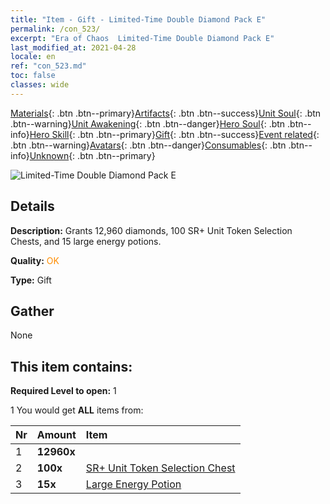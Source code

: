 ```yaml
---
title: "Item - Gift - Limited-Time Double Diamond Pack E"
permalink: /con_523/
excerpt: "Era of Chaos  Limited-Time Double Diamond Pack E"
last_modified_at: 2021-04-28
locale: en
ref: "con_523.md"
toc: false
classes: wide
---
```

 [Materials](/Items/){: .btn .btn--primary}[Artifacts](/Items/Artifacts/){: .btn .btn--success}[Unit Soul](/Items/UnitSoul/){: .btn .btn--warning}[Unit Awakening](/Items/UnitAwakening/){: .btn .btn--danger}[Hero Soul](/Items/HeroSoul/){: .btn .btn--info}[Hero Skill](/Items/HeroSkill/){: .btn .btn--primary}[Gift](/Items/Gift/){: .btn .btn--success}[Event related](/Items/Events/){: .btn .btn--warning}[Avatars](/Items/Avatars/){: .btn .btn--danger}[Consumables](/Items/Consumables/){: .btn .btn--info}[Unknown](/Items/Unknown/){: .btn .btn--primary}

 ![Limited-Time Double Diamond Pack E](/images/t/i_907196.png)

## Details
 **Description:** Grants 12,960 diamonds, 100 SR+ Unit Token Selection Chests, and 15 large energy potions.

 **Quality:** <span style="color: #FF8C00">OK</span>

 **Type:** Gift

## Gather

  None

## This item contains:

 **Required Level to open:** 1

 1 You would get **ALL** items  from:

  | Nr | Amount |     Item    |
  |:---|:-------|:------------|
  | 1 |  **12960x** | <i class="fas fa-gem"/> |  | 
  | 2 |  **100x** | [SR+ Unit Token Selection Chest](/Items/con_1619/) |  | 
  | 3 |  **15x** | [Large Energy Potion](/Items/con_706/) |  | 
